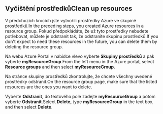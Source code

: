 ## <a name="clean-up-resources"></a><span data-ttu-id="71764-101">Vyčištění prostředků</span><span class="sxs-lookup"><span data-stu-id="71764-101">Clean up resources</span></span>

<span data-ttu-id="71764-102">V předchozích krocích jste vytvořili prostředky Azure ve skupině prostředků.</span><span class="sxs-lookup"><span data-stu-id="71764-102">In the preceding steps, you created Azure resources in a resource group.</span></span> <span data-ttu-id="71764-103">Pokud předpokládáte, že už tyto prostředky nebudete potřebovat, můžete je odstranit tak, že odstraníte skupinu prostředků.</span><span class="sxs-lookup"><span data-stu-id="71764-103">If you don't expect to need these resources in the future, you can delete them by deleting the resource group.</span></span>
 
<span data-ttu-id="71764-104">Na webu Azure Portal v nabídce vlevo vyberte **Skupiny prostředků** a pak vyberte **myResourceGroup**.</span><span class="sxs-lookup"><span data-stu-id="71764-104">From the left menu in the Azure portal, select **Resource groups** and then select **myResourceGroup**.</span></span>

<span data-ttu-id="71764-105">Na stránce skupiny prostředků zkontrolujte, že chcete všechny uvedené prostředky odstranit.</span><span class="sxs-lookup"><span data-stu-id="71764-105">On the resource group page, make sure that the listed resources are the ones you want to delete.</span></span>

<span data-ttu-id="71764-106">Vyberte **Odstranit**, do textového pole zadejte **myResourceGroup** a potom vyberte **Odstranit**.</span><span class="sxs-lookup"><span data-stu-id="71764-106">Select **Delete**, type **myResourceGroup** in the text box, and then select **Delete**.</span></span>

